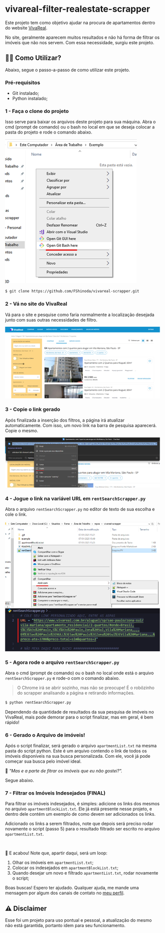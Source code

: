 # vivareal-filter-realestate-scrapper
Este projeto tem como objetivo ajudar na procura de apartamentos dentro do website [VivaReal](https://www.vivareal.com.br).

No site, geralmente aparecem muitos resultados e não há forma de filtrar os imóveis que não nos servem. Com essa necessidade, surgiu este projeto.

## :man_teacher: Como Utilizar?
Abaixo, segue o passo-a-passo de como utilizar este projeto.

### Pré-requisitos
- Git instalado;
- Python instalado;

### 1 - Faça o clone do projeto
Isso serve para baixar os arquivos deste projeto para sua máquina.
Abra o cmd (prompt de comando) ou o bash no local em que se deseja colocar a pasta do projeto e rode o comando abaixo.

![Exemplo de como abrir o Bash](./example/openBashExample.PNG)

```bash
$ git clone https://github.com/FShinoda/vivareal-scrapper.git
```

### 2 - Vá no site do VivaReal 
Vá para o site e pesquise como faria normalmente a localização desejada junto com suas outras necessidades de filtro.

![Exemplo de busca](./example/searchExemple.PNG)

### 3 - Copie o link gerado
Após finalizada a inserção dos filtros, a página irá atualizar automaticamente. Com isso, um novo link na barra de pesquisa aparecerá. Copie o mesmo.

![Exemplo cópia da URL](./example/copyUrlExample.png)

### 4 - Jogue o link na variável URL em `rentSearchScrapper.py`
Abra o arquivo `rentSearchScrapper.py` no editor de texto de sua escolha e cole o link.

![Exemplo abrir o arquivo scrapper](./example/openFileExample.png)
![Exemplo colagem da URL](./example/pasteUrlExample.png)

### 5 - Agora rode o arquivo `rentSearchScrapper.py`
Abra o cmd (prompt de comando) ou o bash no local onde está o arquivo `rentSearchScrapper.py` e rode-o com o comando abaixo.

> O Chrome irá se abrir sozinho, mas não se preocupe! É o robôzinho do scrapper analisando a página e retirando informações.

```bash
$ python rentSearchScrapper.py
```

Dependendo da quantidade de resultados da sua pesquisa de imóveis no VivaReal, mais pode demorar para o script finalizar, mas em geral, é bem rápido!

### 6 - Gerado o Arquivo de imóveis!
Após o script finalizar, será gerado o arquivo `apartmentList.txt` na mesma pasta do script python. Este é um arquivo contendo o link de todos os imóveis disponíveis na sua busca personalizada.
Com ele, você já pode começar sua busca pelo imóvel ideal.

:speech_balloon: _"Mas e a parte de fitrar os imóveis que eu não gostei?"._ 

Segue abaixo.

### 7 - Filtrar os Imóveis Indesejados (FINAL)
Para filtrar os imóveis indesejados, é simples: adicione os links dos mesmos no arquivo `apartmentBlockList.txt`. Ele já está presente nesse projeto, e dentro dele contém um exemplo de como devem ser adicionados os links. 

Adicionado os links a serem filtrados, note que depois será preciso rodar novamente o script (passo 5) para o resultado filtrado ser escrito no arquivo `apartmentList.txt`.

<br>

:partying_face: E acabou!  Note que, apartir daqui, será um loop:

1. Olhar os imóveis em `apartmentList.txt`;
2. Colocar os indesejados em `apartmentBlockList.txt`;
3. Quando desejar um novo e filtrado `apartmentList.txt`, rodar novamente o script;

Boas buscas! Espero ter ajudado. Qualquer ajuda, me mande uma mensagem por algum dos canais de contato no [meu perfil](https://github.com/FShinoda).

## :warning: Disclaimer 
Esse foi um projeto para uso pontual e pessoal, a atualização do mesmo não está garantida, portanto idem para seu funcionamento.
